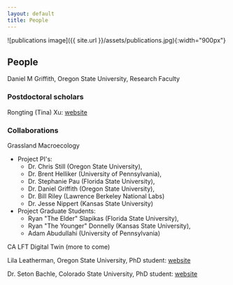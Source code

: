 ```yaml
---
layout: default
title: People
---
```


![publications image]({{ site.url }}/assets/publications.jpg){:width="900px"}

## People

Daniel M Griffith, Oregon State University, Research Faculty

### Postdoctoral scholars

Rongting (Tina) Xu: [website](https://xurongting15.github.io/)

### Collaborations

Grassland Macroecology   
+ Project PI's:   
   * Dr. Chris Still (Oregon State University),   
   * Dr. Brent Helliker (University of Pennsylvania),   
   * Dr. Stephanie Pau (Florida State University),   
   * Dr. Daniel Griffith (Oregon State University),   
   * Dr. Bill Riley (Lawrence Berkeley National Labs)   
   * Dr. Jesse Nippert (Kansas State University)   
+ Project Graduate Students:   
   * Ryan "The Elder" Slapikas (Florida State University),   
   * Ryan "The Younger" Donnelly (Kansas State University),   
   * Adam Abudullahi (University of Pennsylvania)   
   
CA LFT Digital Twin (more to come)

Lila Leatherman, Oregon State University, PhD student: [website](https://lleather.github.io/)

Dr. Seton Bachle, Colorado State University, PhD student: [website](https://setonbachle20.wixsite.com/plantecomicrophys)

